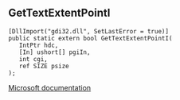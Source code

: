 ## GetTextExtentPointI

```
[DllImport("gdi32.dll", SetLastError = true)]
public static extern bool GetTextExtentPointI(
   IntPtr hdc,
   [In] ushort[] pgiIn,
   int cgi,
   ref SIZE psize
);
```

[Microsoft documentation](https://docs.microsoft.com/en-us/windows/win32/api/wingdi/nf-wingdi-gettextextentpointia)
